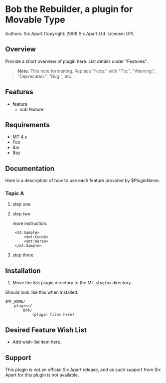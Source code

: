 # Bob the Rebuilder, a plugin for Movable Type

Authors: Six Apart
Copyright: 2009 Six Apart Ltd.
License: GPL

## Overview

Provide a short overview of plugin here. List details under "Features".

> **Note:** This note formatting. Replace "Note:" with "Tip:", "Warning:", "Deprecated:", "Bug:", etc.


## Features

* feature
    * sub feature


## Requirements

* MT 4.x
* Foo
* Bar
* Baz


## Documentation

Here is a description of how to use each feature provided by $PluginName.

### Topic A

1. step one
2. step two

    more instruction.

        <mt:Sample>
            <$mt:Code$>
            <$mt:Here$>
        </mt:Sample>

3. step three


## Installation

1. Move the `Bob` plugin directory to the MT `plugins` directory.

Should look like this when installed:

    $MT_HOME/
        plugins/
            Bob/
                (plugin files here)


## Desired Feature Wish List

* Add wish-list item here.


## Support

This plugin is not an official Six Apart release, and as such support from Six Apart for this plugin is not available.
